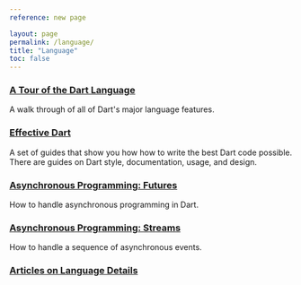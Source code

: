 ```yaml
---
reference: new page

layout: page
permalink: /language/
title: "Language"
toc: false
---
```


<div class="card-grid">
  <div class="card">
    <h3><a href="/guides/language-tour">A Tour of the Dart Language</a></h3>
    <p>A walk through of all of Dart's major language features.</p>
  </div>
  <div class="card">
    <h3><a href="/guides/effective-dart/">Effective Dart</a></h3>
    <p>A set of guides that show you how how to write the best Dart code
    possible. There are guides on Dart style, documentation, usage,
    and design.</p>
  </div>
  <div class="card">
    <h3><a href="/tutorials/futures">Asynchronous Programming: Futures</a></h3>
    <p>How to handle asynchronous programming in Dart.</p>
  </div>
  <div class="card">
    <h3><a href="/tutorials/streams">Asynchronous Programming: Streams</a></h3>
    <p>How to handle a sequence of asynchronous events.</p>
  </div>
  <div class="card">
    <h3><a href="/articles/language">Articles on Language Details</a></h3>
    <p></p>
  </div>
</div>

